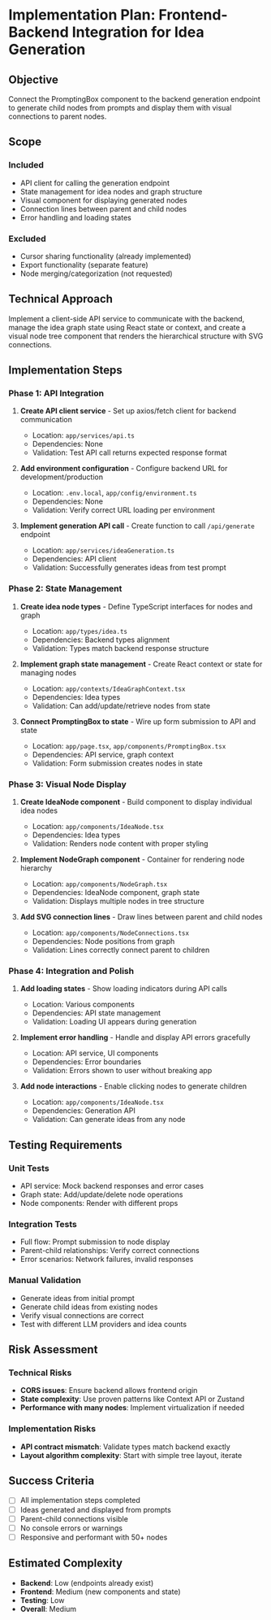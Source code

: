 # Implementation Plan: Frontend-Backend Integration for Idea Generation

## Objective
Connect the PromptingBox component to the backend generation endpoint to generate child nodes from prompts and display them with visual connections to parent nodes.

## Scope
### Included
- API client for calling the generation endpoint
- State management for idea nodes and graph structure
- Visual component for displaying generated nodes
- Connection lines between parent and child nodes
- Error handling and loading states

### Excluded  
- Cursor sharing functionality (already implemented)
- Export functionality (separate feature)
- Node merging/categorization (not requested)

## Technical Approach
Implement a client-side API service to communicate with the backend, manage the idea graph state using React state or context, and create a visual node tree component that renders the hierarchical structure with SVG connections.

## Implementation Steps

### Phase 1: API Integration
1. **Create API client service** - Set up axios/fetch client for backend communication
   - Location: `app/services/api.ts`
   - Dependencies: None
   - Validation: Test API call returns expected response format

2. **Add environment configuration** - Configure backend URL for development/production
   - Location: `.env.local`, `app/config/environment.ts`
   - Dependencies: None
   - Validation: Verify correct URL loading per environment

3. **Implement generation API call** - Create function to call `/api/generate` endpoint
   - Location: `app/services/ideaGeneration.ts`
   - Dependencies: API client
   - Validation: Successfully generates ideas from test prompt

### Phase 2: State Management
1. **Create idea node types** - Define TypeScript interfaces for nodes and graph
   - Location: `app/types/idea.ts`
   - Dependencies: Backend types alignment
   - Validation: Types match backend response structure

2. **Implement graph state management** - Create React context or state for managing nodes
   - Location: `app/contexts/IdeaGraphContext.tsx`
   - Dependencies: Idea types
   - Validation: Can add/update/retrieve nodes from state

3. **Connect PromptingBox to state** - Wire up form submission to API and state
   - Location: `app/page.tsx`, `app/components/PromptingBox.tsx`
   - Dependencies: API service, graph context
   - Validation: Form submission creates nodes in state

### Phase 3: Visual Node Display
1. **Create IdeaNode component** - Build component to display individual idea nodes
   - Location: `app/components/IdeaNode.tsx`
   - Dependencies: Idea types
   - Validation: Renders node content with proper styling

2. **Implement NodeGraph component** - Container for rendering node hierarchy
   - Location: `app/components/NodeGraph.tsx`
   - Dependencies: IdeaNode component, graph state
   - Validation: Displays multiple nodes in tree structure

3. **Add SVG connection lines** - Draw lines between parent and child nodes
   - Location: `app/components/NodeConnections.tsx`
   - Dependencies: Node positions from graph
   - Validation: Lines correctly connect parent to children

### Phase 4: Integration and Polish
1. **Add loading states** - Show loading indicators during API calls
   - Location: Various components
   - Dependencies: API state management
   - Validation: Loading UI appears during generation

2. **Implement error handling** - Handle and display API errors gracefully
   - Location: API service, UI components
   - Dependencies: Error boundaries
   - Validation: Errors shown to user without breaking app

3. **Add node interactions** - Enable clicking nodes to generate children
   - Location: `app/components/IdeaNode.tsx`
   - Dependencies: Generation API
   - Validation: Can generate ideas from any node

## Testing Requirements

### Unit Tests
- API service: Mock backend responses and error cases
- Graph state: Add/update/delete node operations
- Node components: Render with different props

### Integration Tests
- Full flow: Prompt submission to node display
- Parent-child relationships: Verify correct connections
- Error scenarios: Network failures, invalid responses

### Manual Validation
- Generate ideas from initial prompt
- Generate child ideas from existing nodes
- Verify visual connections are correct
- Test with different LLM providers and idea counts

## Risk Assessment

### Technical Risks
- **CORS issues**: Ensure backend allows frontend origin
- **State complexity**: Use proven patterns like Context API or Zustand
- **Performance with many nodes**: Implement virtualization if needed

### Implementation Risks  
- **API contract mismatch**: Validate types match backend exactly
- **Layout algorithm complexity**: Start with simple tree layout, iterate

## Success Criteria
- [ ] All implementation steps completed
- [ ] Ideas generated and displayed from prompts
- [ ] Parent-child connections visible
- [ ] No console errors or warnings
- [ ] Responsive and performant with 50+ nodes

## Estimated Complexity
- **Backend**: Low (endpoints already exist)
- **Frontend**: Medium (new components and state)
- **Testing**: Low
- **Overall**: Medium